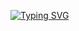 [![Typing SVG](https://readme-typing-svg.demolab.com?font=Fira+Code&weight=500&size=22&pause=1000&color=B863F7&center=true&vCenter=true&width=500&lines=This+is+a+personal+space+to+practise;All+projects+done+by+Kah-Hun-Tee;Velvet%3A%3ABrown)](https://git.io/typing-svg)
